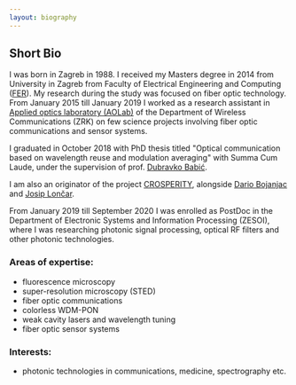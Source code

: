 ```yaml
---
layout: biography
---
```


## Short Bio

I was born in Zagreb in 1988. I received my Masters degree in 2014 from University in Zagreb from Faculty of Electrical Engineering and Computing ([FER](https://www.fer.unizg.hr)). My research during the study was focused on fiber optic technology. From January 2015 till January 2019 I worked as a research assistant in [Applied optics laboratory (AOLab)](https://aolab.fer.hr) of the Department of Wireless Communications (ZRK) on few science projects involving fiber optic communications and sensor systems.

I graduated in October 2018 with PhD thesis titled "Optical communication based on wavelength reuse and modulation averaging" with Summa Cum Laude, under the supervision of prof. [Dubravko Babić](https://aolab.fer.hr/aolab/people/dubravko_babic).

I am also an originator of the project [CROSPERITY](https://www.fer.unizg.hr/zkist/FERSAT/pocetak), alongside [Dario Bojanjac](https://www.fer.unizg.hr/zkist/djelatnici/dario_bojanjac) and [Josip Lončar](https://www.fer.unizg.hr/zkist/djelatnici/josip_loncar).

From January 2019 till September 2020 I was enrolled as PostDoc in the Department of Electronic Systems and Information Processing (ZESOI), where I was researching photonic signal processing, optical RF filters and other photonic technologies.


### Areas of expertise:

*   fluorescence microscopy
*   super-resolution microscopy (STED)
*   fiber optic communications
*   colorless WDM-PON
*   weak cavity lasers and wavelength tuning
*   fiber optic sensor systems

### Interests:

*   photonic technologies in communications, medicine, spectrography etc.